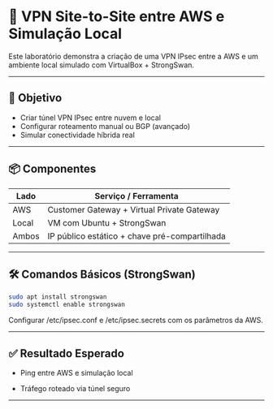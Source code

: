 # 🔗 VPN Site-to-Site entre AWS e Simulação Local

Este laboratório demonstra a criação de uma VPN IPsec entre a AWS e um ambiente local simulado com VirtualBox + StrongSwan.

---

## 🎯 Objetivo

- Criar túnel VPN IPsec entre nuvem e local
- Configurar roteamento manual ou BGP (avançado)
- Simular conectividade híbrida real

---

## 📦 Componentes

| Lado             | Serviço / Ferramenta                  |
|------------------|----------------------------------------|
| AWS              | Customer Gateway + Virtual Private Gateway |
| Local            | VM com Ubuntu + StrongSwan            |
| Ambos            | IP público estático + chave pré-compartilhada |

---

## 🛠️ Comandos Básicos (StrongSwan)

```bash
sudo apt install strongswan
sudo systemctl enable strongswan
```
Configurar /etc/ipsec.conf e /etc/ipsec.secrets com os parâmetros da AWS.

---

## ✅ Resultado Esperado

- Ping entre AWS e simulação local

- Tráfego roteado via túnel seguro

---
